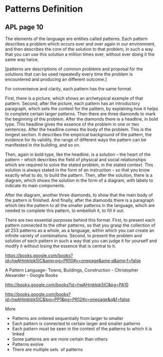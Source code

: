 # Patterns Definition

## APL page 10


The elements of the language are entities called patterns. Each pattern describes a problem which occurs over and over again in our environment, and then describes the core of the solution to that problem, in such a way that you can use this solution a million times over, without ever doing it the same way twice.

[patterns are descriptions of common problems and proposal for the solutions that can be used repeatedly every time the problem is encountered and producing an different outcome.]

For convenience and clarity, each pattern has the same format. 

First, there is a picture, which shows an archetypical example of that pattern. Second, after the picture, each pattern has an introductory paragraph, which sets the context for the pattern, by explaining how it helps to complete certain larger patterns. Then there are three diamonds to mark the beginning of the problem. After the diamonds there is a headline, in bold type. This headline gives the essence of the problem in one or two sentences. After the headline comes the body of the problem. This is the longest section. It describes the empirical background of the pattern, the evidence for its validity, the range of different ways the pattern can be manifested in the building, and so on. 

Then, again in bold type, like the headline, is a solution – the heart of the pattern – which describes the field of physical and social relationships which are required to solve the stated problem, in the stated context. This solution is always stated in the form of an instruction – so that you know exactly what to do, to build the pattern. Then, after the solution, there is a diagram, which shows the solution in the form of a diagram, with labels to indicate its main components.

After the diagram, another three diamonds, to show that the main body of the pattern is finished. And finally, after the diamonds there is a paragraph which ties the pattern to all the smaller patterns in the language, which are needed to complete this pattern, to embellish it, to fill it out.

There are two essential purposes behind this format. First, to present each pattern connected to the other patterns, so that you grasp the collection of all 253 patterns as a whole, as a language, within which you can create an infinite variety of combinations. Second, to present the problem and solution of each pattern in such a way that you can judge it for yourself and modify it without losing the essence that is central to it. 


https://books.google.com/books?id=hwAHmktpk5IC&amp;pg=PR10#v=onepage&amp;q&amp;f=false

A Pattern Language- Towns, Buildings, Construction - Christopher Alexander - Google Books

http://books.google.com/books?id=hwAHmktpk5IC&pg=PA10

http://books.google.com/books?id=hwAHmktpk5IC&lpg=PP1&pg=PR12#v=onepage&q&f=false

More

* Patterns are ordered sequentially from larger to smaller
* Each pattern is connected to certain larger and smaller patterns
* Each pattern must be seen in the context of the patterns to which it is linked
* Some patterns are are more certain than others
* Patterns evolve
* There are multiple sets  of patterns
